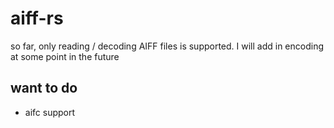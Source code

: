 # aiff-rs

so far, only reading / decoding AIFF files is supported. I will add in encoding
at some point in the future

## want to do

- aifc support
